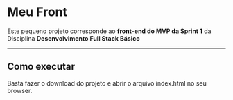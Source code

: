 # Meu Front

Este pequeno projeto corresponde ao **front-end do MVP da Sprint 1** da Disciplina **Desenvolvimento Full Stack Básico** 

---
## Como executar

Basta fazer o download do projeto e abrir o arquivo index.html no seu browser.
